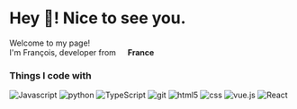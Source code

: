 <h1>Hey 👋! Nice to see you.</h1>


<p>Welcome to my page! </br> I'm François, developer from <img src="https://cdn-icons-png.flaticon.com/512/197/197560.png" width="13"/> <b>France</b>
<h3>Things I code with</h3>
<p>
  <img alt="Javascript" src="https://img.shields.io/badge/JavaScript-F7DF1E?logo=javascript&logoColor=000" />
  <img alt="python" src="https://img.shields.io/badge/Python-3776AB?logo=python&logoColor=fff" />
  <img alt="TypeScript" src="https://img.shields.io/badge/-TypeScript-007ACC?style=flat-square&logo=typescript&logoColor=white" />
  <img alt="git" src="https://img.shields.io/badge/-Git-F05032?style=flat-square&logo=git&logoColor=white" />
  <img alt="html5" src="https://img.shields.io/badge/-HTML5-E34F26?style=flat-square&logo=html5&logoColor=white" />
  <img alt="css" src="https://img.shields.io/badge/CSS-1572B6?logo=css3&logoColor=fff" />
  <img alt="vue.js" src="https://img.shields.io/badge/Vue.js-4FC08D?logo=vuedotjs&logoColor=fff" />
  <img alt="React" src="https://img.shields.io/badge/-React-45b8d8?style=flat-square&logo=react&logoColor=white" />

</p>
<!---
![francoislfv's Stats](https://github-readme-stats.vercel.app/api?username=francoislfv&theme=great-gatsby&show_icons=true&hide_border=true&count_private=true)   
--->

<!---
francoislfv/francoislfv is a ✨ special ✨ repository because its `README.md` (this file) appears on your GitHub profile.
You can click the Preview link to take a look at your changes.
--->



